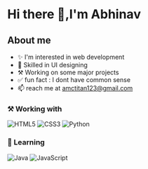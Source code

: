 # Hi there 👋,I'm Abhinav

## About me

- ✨ I'm interested in web development
- 🎨 Skilled in UI designing
- ⚒️ Working on some major projects
- ✅ fun fact : I dont have common sense
- 📫 reach me at amctitan123@gmail.com

### ⚒️ Working with

![HTML5](https://img.shields.io/badge/HTML5-E34F26?style=for-the-badge&logo=html5&logoColor=white) ![CSS3](https://img.shields.io/badge/CSS3-1572B6?style=flat&logo=css3&logoColor=white) ![Python](https://img.shields.io/badge/Python-3776AB?style=flat&logo=python&logoColor=white)

### 🌱 Learning

![Java](https://img.shields.io/badge/Java-007396?style=flat&logo=java&logoColor=white) ![JavaScript](https://img.shields.io/badge/JavaScript-F7DF1E?style=flat&logo=javascript&logoColor=black)
